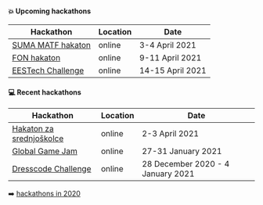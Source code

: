 #### :boom: Upcoming hackathons

| Hackathon | Location | Date |
| --------- | -------- | ---- |
| [SUMA MATF hakaton](https://sumamatf.rs/hakaton) | online | 3-4 April 2021 |
| [FON hakaton](https://hakaton.fonis.rs/2021/#/) | online | 9-11 April 2021 |
| [EESTech Challenge](https://eestechchallenge.eestec.net/#/) | online | 14-15 April 2021 |

#### :computer: Recent hackathons

| Hackathon | Location | Date |
| --------- | -------- | ---- |
| [Hakaton za srednjoškolce](https://hzs.fonis.rs/2021/#/) | online | 2-3 April 2021 |
| [Global Game Jam](https://www.metropolitan.ac.rs/online-global-game-jam-2021/) | online | 27-31 January 2021 |
| [Dresscode Challenge](https://www.instagram.com/p/CJRcCAwnYxA/) | online | 28 December 2020 - 4 January 2021 |

:arrow_right: [hackathons in 2020](2020.md)
